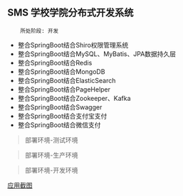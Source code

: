 ## SMS 学校学院分布式开发系统

~~~
    所处阶段: 开发
~~~

* 整合SpringBoot结合Shiro权限管理系统
* 整合SpringBoot结合MySQL、MyBatis、JPA数据持久层
* 整合SpringBoot结合Redis
* 整合SpringBoot结合MongoDB
* 整合SpringBoot结合ElasticSearch
* 整合SpringBoot结合PageHelper
* 整合SpringBoot结合Zookeeper、Kafka
* 整合SpringBoot结合Swagger
* 整合SpringBoot结合支付宝支付
* 整合SpringBoot结合微信支付

> 部署环境-测试环境

> 部署环境-生产环境

> 部署环境-开发环境

[应用截图]()